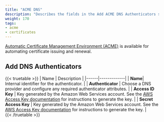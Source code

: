 ```yaml
---
title: "ACME DNS"
description: "Describes the fields in the Add ACME DNS Authenticators screen on TrueNAS CORE." 
weight: 170
tags:
- acme
- certificates
---
```


[Automatic Certificate Management Environment (ACME)](https://ietf-wg-acme.github.io/acme/draft-ietf-acme-acme.html) is available for automating certificate issuing and renewal.

## Add DNS Authenticators

{{< truetable >}}
| Name | Description |
|------|-------------|
| **Name**| Internal identifier for the authenticator. |
| **Authenticator** | Choose a DNS provider and configure any required authenticator attributes. |
| **Access ID Key** | Key generated by the Amazon Web Services account. See the [AWS Access Key documentation](https://docs.aws.amazon.com/IAM/latest/UserGuide/id_credentials_access-keys.html) for instructions to generate the key. |
| **Secret Access Key** | Key generated by the Amazon Web Services account. See the [AWS Access Key documentation](https://docs.aws.amazon.com/IAM/latest/UserGuide/id_credentials_access-keys.html) for instructions to generate the key. |  
{{< /truetable >}}
